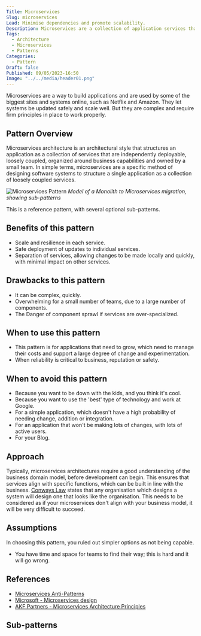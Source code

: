 ```yaml
---
Title: Microservices
Slug: microservices
Lead: Minimise dependencies and promote scalability.
Description: Microservices are a collection of application services that are independently deployable, loosely coupled and organized around business capabilities.
Tags:
  - Architecture
  - Microservices
  - Patterns
Categories:
  - Pattern
Draft: false
Published: 09/05/2023-16:50
Image: "../../media/header01.png"
---
```


Microservices are a way to build applications and are used by some of the biggest sites and systems online, such as Netflix and Amazon. They let systems be updated safely and scale well. But they are complex and require firm principles in place to work properly.

## Pattern Overview

Microservices architecture is an architectural style that structures an application as a collection of services that are independently deployable, loosely coupled, organized around business capabilities and owned by a small team. In simple terms, microservices are a specific method of designing software systems to structure a single application as a collection of loosely coupled services.

![Microservices Pattern](/media/microservices-patterns.png)
*Model of a Monolith to Microservices migration, showing sub-patterns*

This is a reference pattern, with several optional sub-patterns.

## Benefits of this pattern

* Scale and resilience in each service.
* Safe deployment of updates to individual services.
* Separation of services, allowing changes to be made locally and quickly, with
minimal impact on other services.

## Drawbacks to this pattern

* It can be complex, quickly.
* Overwhelming for a small number of teams, due to a large number of
components.
* The Danger of component sprawl if services are over-specialized.

## When to use this pattern

* This pattern is for applications that need to grow, which need to manage
their costs and support a large degree of change and experimentation.
* When reliability is critical to business, reputation or safety.

## When to avoid this pattern

* Because you want to be down with the kids, and you think it's cool.
* Because you want to use the 'best' type of technology and work at Google.
* For a simple application, which doesn't have a high probability of needing
change, addition or integration.
* For an application that won't be making lots of changes, with lots of
active users.
* For your Blog.

## Approach

Typically, microservices architectures require a good understanding of the business domain model, before development can begin. This ensures that services align with specific functions, which can be built in line with the business. [Conways Law](https://en.wikipedia.org/wiki/Conway's_law) states that any organisation which designs a system will design one that looks like the organisation. This needs to be considered as if your microservices don't align with your business model, it will be very difficult to succeed.

## Assumptions

In choosing this pattern, you ruled out simpler options as not being capable.

* You have time and space for teams to find their way; this is hard and it
will go wrong.

## References

* [Microservices Anti-Patterns](xref:microservices-anti-patterns)
* [Microsoft - Microservices design](https://learn.microsoft.com/en-us/azure/architecture/microservices/)
* [AKF Partners - Microservices Architecture Principles](https://akfpartners.com/growth-blog/microservice-architecture-principles)

## Sub-patterns


